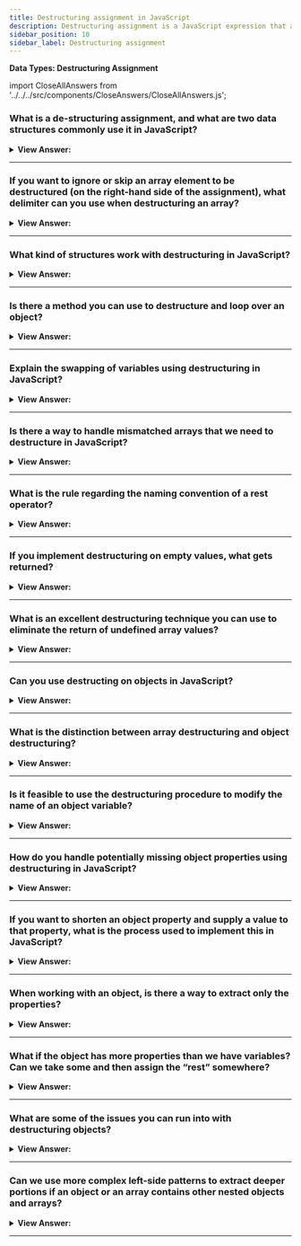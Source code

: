 ```yaml
---
title: Destructuring assignment in JavaScript
description: Destructuring assignment is a JavaScript expression that allows us to extract data from arrays, or object properties, and assign them to variables.
sidebar_position: 10
sidebar_label: Destructuring assignment
---
```


**Data Types: Destructuring Assignment**

import CloseAllAnswers from '../../../src/components/CloseAnswers/CloseAllAnswers.js';

<CloseAllAnswers />

### What is a de-structuring assignment, and what are two data structures commonly use it in JavaScript?

<details>
  <summary><strong>View Answer:</strong></summary>
  <div>
  <div><strong>Interview Response:</strong> Destructuring assignment allows us to “unpack” arrays or objects into variables, which is sometimes more convenient. Destructuring also works great with complex functions with many parameters and default values.</div><br />
  <div><strong>Technical Response:</strong> De-structuring assignment is a special syntax that allows us to “unpack” arrays or objects into many variables, which is sometimes more convenient. De-structuring also works great with complex functions with many parameters, default values, and more. We can use destructuring on both objects and arrays in JavaScript. It is a “destructuring assignment” because it “destructures” by copying items into variables. But the array itself is not modified.
  </div><br />
  <div><strong className="codeExample">Code Example:</strong><br /><br />

  <div></div>

```js
// we have an array with the name and surname
let arr = ['John', 'Smith'];

// destructuring assignment
// sets firstName = arr[0]
// and surname = arr[1]
let [firstName, surname] = arr;

alert(firstName); // John
alert(surname); // Smith

// Another example using the split() method

let [firstName, surname] = 'John Smith'.split(' ');
alert(firstName); // John
alert(surname); // Smith

/////////////////////////////////////////////

// DESTRUCTURING OBJECTS

const hero = {
  name: 'Batman',
  realName: 'Bruce Wayne',
};

const { name, realName } = hero;
name; // => 'Batman',
realName; // => 'Bruce Wayne'
```

  </div>
  </div>
</details>

---

### If you want to ignore or skip an array element to be destructured (on the right-hand side of the assignment), what delimiter can you use when destructuring an array?

<details>
  <summary><strong>View Answer:</strong></summary>
  <div>
  <div><strong>Interview Response:</strong> We can skip unwanted elements of an array by adding extra space and a comma as a delimiting block.
</div><br />
  <div><strong className="codeExample">Code Example:</strong><br /><br />

  <div></div>

```js
// second element is not needed
let [firstName, , title] = [
  'Julius',
  'Caesar',
  'Consul',
  'of the Roman Republic',
];

console.log(title); // Consul
```

  </div>
  </div>
</details>

---

### What kind of structures work with destructuring in JavaScript?

<details>
  <summary><strong>View Answer:</strong></summary>
  <div>
  <div><strong>Interview Response:</strong> Destructuring works with any iterable structure, including arrays, objects, Sets, and strings on the right-hand side of the assignment.
</div><br />
  <div><strong className="codeExample">Code Example:</strong><br /><br />

  <div></div>

```js
let [a, b, c] = 'abc'; // ["a", "b", "c"]
let [one, two, three] = new Set([1, 2, 3]);
```

  </div>
  </div>
</details>

---

### Is there a method you can use to destructure and loop over an object?

<details>
  <summary><strong>View Answer:</strong></summary>
  <div>
  <div><strong>Interview Response:</strong> We can use the Object.entries(object) method to loop over an object and a combination of [key, value] destructuring.
</div><br />
  <div><strong className="codeExample">Code Example:</strong><br /><br />

  <div></div>

```js
let user = {
  name: 'John',
  age: 30,
};

// loop over keys-and-values
for (let [key, value] of Object.entries(user)) {
  alert(`${key}:${value}`); // name:John, then age:30
}

// The similar code for a Map is simpler, as it’s iterable:
let user = new Map();
user.set('name', 'John');
user.set('age', '30');

// Map iterates as [key, value] pairs, very convenient for destructuring
for (let [key, value] of user) {
  alert(`${key}:${value}`); // name:John, then age:30
}
```

  </div>
  </div>
</details>

---

### Explain the swapping of variables using destructuring in JavaScript?

<details>
  <summary><strong>View Answer:</strong></summary>
  <div>
  <div><strong>Interview Response:</strong> There is a trick for swapping. We have to create a temporary array of the variables on the left side and then swap the variables on the right side in another array. We can swap more than two variables this way in JavaScript.
</div><br />
  <div><strong className="codeExample">Code Example:</strong><br /><br />

  <div></div>

```js
let guest = 'Jane';
let admin = 'Pete';

// Let's swap the values: make guest=Pete, admin=Jane
[guest, admin] = [admin, guest];

alert(`${guest} ${admin}`); // Pete Jane (successfully swapped!)
```

  </div>
  </div>
</details>

---

### Is there a way to handle mismatched arrays that we need to destructure in JavaScript?

<details>
  <summary><strong>View Answer:</strong></summary>
  <div>
  <div><strong>Interview Response:</strong> To access the extra variables on the right side, we can use the (...rest) operator to access the remaining variables.</div><br />
  <div><strong>Technical Response:</strong> Yes, if the array is longer than the list at the left, the “extra” items are omitted. To access the extra variables on the right side, you can use the (...rest) operator to access the remaining variables. We can use any other variable name in place of the rest. Just make sure it has three dots before it and goes last in the destructuring assignment. If the array is shorter than the list of variables at the left, there are no errors, and missing values are considered undefined.
  </div><br />
  <div><strong className="codeExample">Code Example:</strong><br /><br />

  <div></div>

```js
let [name1, name2] = ['Julius', 'Caesar', 'Consul', 'of the Roman Republic'];

alert(name1); // Julius
alert(name2); // Caesar
// Further items are not assigned anywhere

/// HOW TO FIX AND ACCESS REMAINING VARIABLES ///

// Rest Operator Implementation
let [name1, name2, ...rest] = [
  'Julius',
  'Caesar',
  'Consul',
  'of the Roman Republic',
];

// rest is array of items, starting from the 3rd one
alert(rest[0]); // Consul
alert(rest[1]); // of the Roman Republic
alert(rest.length); // 2
```

  </div>
  </div>
</details>

---

### What is the rule regarding the naming convention of a rest operator?

<details>
  <summary><strong>View Answer:</strong></summary>
  <div>
  <div><strong>Interview Response:</strong> There are no restrictions on what you name your rest operator in general. You should use a relative name for the rest operator, such as (…title) with three preceding dots.
</div><br />
  <div><strong className="codeExample">Code Example:</strong><br /><br />

  <div></div>

```js
let [name1, name2, ...titles] = [
  'Julius',
  'Caesar',
  'Consul',
  'Roman Republic',
];
// now titles = ["Consul", " Roman Republic"]
```

  </div>
  </div>
</details>

---

### If you implement destructuring on empty values, what gets returned?

<details>
  <summary><strong>View Answer:</strong></summary>
  <div>
  <div><strong>Interview Response:</strong> There are no errors if the array is shorter than the list of variables at the left. Missing values are considered undefined on return.
</div><br />
  <div><strong className="codeExample">Code Example:</strong><br /><br />

  <div></div>

```js
let [firstName, surname] = [];

alert(firstName); // undefined
alert(surname); // undefined
```

  </div>
  </div>
</details>

---

### What is an excellent destructuring technique you can use to eliminate the return of undefined array values?

<details>
  <summary><strong>View Answer:</strong></summary>
  <div>
  <div><strong>Interview Response:</strong> The best way to handle missing values during destructuring is to set default values to potentially missing values using the assignment operator.</div><br />
  <div><strong>Technical Response:</strong> Setting default values to possibly missing values is the best technique to manage missing values during destructuring. This approach gets accomplished by assigning a new default using the equal (=) operator. More sophisticated phrases or function calls are used as default values, and they only get evaluated if the value is not supplied.
  </div><br />
  <div><strong className="codeExample">Code Example:</strong><br /><br />

  <div></div>

```js
// default values
let [name = 'Guest', surname = 'Anonymous'] = ['Julius'];

alert(name); // Julius (from array)
alert(surname); // Anonymous (default used)

// runs only prompt for surname
let [name = prompt('name?'), surname = prompt('surname?')] = ['Julius'];

alert(name); // Julius (from array)
alert(surname); // whatever prompt gets
```

  </div>
  </div>
</details>

---

### Can you use destructing on objects in JavaScript?

<details>
  <summary><strong>View Answer:</strong></summary>
  <div>
  <div><strong>Interview Response:</strong> We can use destructing on any iterable, including objects in JavaScript.</div><br />
  <div><strong>Technical Response:</strong> We can use destructing on any iterable, including objects in JavaScript. There should be an existing object on the right side of the assignment operator, and the left side contains an object-like “pattern” for corresponding properties. In the simplest case, that is a list of variable names in &#123;...&#125;.
  </div><br />
  <div><strong className="codeExample">Code Example:</strong><br /><br />

  <div></div>

```js
// The basic syntax
// let {var1, var2} = {var1:…, var2:…}
let options = {
  title: 'Menu',
  width: 100,
  height: 200,
};

let { title, width, height } = options;

console.log(title); // Menu
console.log(width); // 100
console.log(height); // 200
```

  </div>
  </div>
</details>

---

### What is the distinction between array destructuring and object destructuring?

<details>
  <summary><strong>View Answer:</strong></summary>
  <div>
  <div><strong>Interview Response:</strong> Object destructuring is like array destructuring, with one exception, instead of values getting pulled out of an array, object keys and values get pulled out of an object.</div><br />
  <div><strong>Technical Response:</strong> Object destructuring is like array destructuring, with one exception, instead of values getting pulled out of an array, object keys and values get pulled out of an object. In an array, the order of the elements is relevant, and it depends on your intent to handle the elements, such as swapping variables. However, the rule for arrays does not apply to objects, and order is insignificant.
  </div><br />
  <div><strong className="codeExample">Code Example:</strong><br /><br />

  <div></div>

```js
// changed the order in let {...}
let { height, width, title } = { title: 'Menu', height: 200, width: 100 };
```

:::note

In an array, the order of the elements is relevant. It depends on your intent, the rule for arrays does not apply to objects, and order is insignificant.

:::

  </div>
  </div>
</details>

---

### Is it feasible to use the destructuring procedure to modify the name of an object variable?

<details>
  <summary><strong>View Answer:</strong></summary>
  <div>
  <div><strong>Interview Response:</strong> If we want to assign a property to a variable with another name. We can set the new or shortened name by implementing a semi-colon in the destructing process. The colon shows what goes where and specifies the new or shortened name.
</div><br />
  <div><strong className="codeExample">Code Example:</strong><br /><br />

  <div></div>

```js
let options = {
  title: 'Menu',
  width: 100,
  height: 200,
};

// { sourceProperty: targetVariable }
let { width: w, height: h, title } = options;

// width -> w
// height -> h
// title -> title

console.log(title); // Menu
console.log(w); // 100
console.log(h); // 200
```

  </div>
  </div>
</details>

---

### How do you handle potentially missing object properties using destructuring in JavaScript?

<details>
  <summary><strong>View Answer:</strong></summary>
  <div>
  <div><strong>Interview Response:</strong> We can set default values using the assignment (=) operator. Like with arrays or function parameters, default values can be any expressions or function calls.</div><br />
  <div><strong>Technical Response:</strong> If the object is missing object property, you can use destructuring to set a new property and value to reference the object. We can set default values using the assignment (=) operator. Default values, like arrays or function parameters, can be any expressions or function calls, and they get evaluated if no value is specified.
  </div><br />
  <div><strong className="codeExample">Code Example:</strong><br /><br />

  <div></div>

```js
let options = {
  title: 'Menu',
};

let { width = 100, height = 200, title } = options;

alert(title); // Menu
alert(width); // 100
alert(height); // 200

// In the code below prompt asks for width, but not for title:
let options = {
  title: 'Menu',
};

let { width = prompt('width?'), title = prompt('title?') } = options;

alert(title); // Menu
alert(width); // (whatever the result of prompt is)
```

  </div>
  </div>
</details>

---

### If you want to shorten an object property and supply a value to that property, what is the process used to implement this in JavaScript?

<details>
  <summary><strong>View Answer:</strong></summary>
  <div>
  <div><strong>Interview Response:</strong> If you want to shorten a property and supply a value to a property, we can combine both with a colon and assign a shortened property name. The semi-colon sets the new shortened property name, and the assignment operator assigns a new value.
</div><br />
  <div><strong className="codeExample">Code Example:</strong><br /><br />

  <div></div>

```js
let options = {
  title: 'Menu',
};

let { width: w = 100, height: h = 200, title } = options;

alert(title); // Menu
alert(w); // 100
alert(h); // 200
```

  </div>
  </div>
</details>

---

### When working with an object, is there a way to extract only the properties?

<details>
  <summary><strong>View Answer:</strong></summary>
  <div>
  <div><strong>Interview Response:</strong> If we have a complex object with many properties, we can extract what we need by using destructuring to extract specific properties.
</div><br />
  <div><strong className="codeExample">Code Example:</strong><br /><br />

  <div></div>

```js
let options = {
  title: 'Menu',
  width: 100,
  height: 200,
};

// only extract title as a variable
let { title } = options;

alert(title); // Menu
```

  </div>
  </div>
</details>

---

### What if the object has more properties than we have variables? Can we take some and then assign the “rest” somewhere?

<details>
  <summary><strong>View Answer:</strong></summary>
  <div>
  <div><strong>Interview Response:</strong> We can use the rest pattern, just like we do with array destructuring. Using the rest pattern, we can assign properties and collect the rest if necessary.
</div><br />
  <div><strong className="codeExample">Code Example:</strong><br /><br />

  <div></div>

```js
let options = {
  title: 'Menu',
  height: 200,
  width: 100,
};

// title = property named title
// rest = object with the rest of properties
let { title, ...rest } = options;

// now title="Menu", rest={height: 200, width: 100}
alert(rest.height); // 200
alert(rest.width); // 100
```

:::note

Some older browsers do not support it (IE, use Babel to polyfill it), but it works in modern ones.

:::

  </div>
  </div>
</details>

---

### What are some of the issues you can run into with destructuring objects?

<details>
  <summary><strong>View Answer:</strong></summary>
  <div>
  <div><strong>Interview Response:</strong> The most significant issue is the curly brackets that encapsulate the properties. Since objects use block scoping, an issue can arise when you separate the variable initialization from the destructuring properties on a new line. The problem is that JavaScript treats &#123;...&#125; in the main code flow (not inside another expression) as a code block. We can wrap the expression in parentheses to show JavaScript that it is not a code block (...).
  </div><br />
  <div><strong className="codeExample">Code Example:</strong><br /><br />

  <div></div>

```js
let title, width, height;

// error in this line
{title, width, height} = {title: "Menu", width: 200, height: 100};

/// FIX: YOU CAN WRAP IT IN PARENTHESES ///

let title, width, height;

// okay now
({title, width, height} = {title: "Menu", width: 200, height: 100});

alert( title ); // Menu

```

  </div>
  </div>
</details>

---

### Can we use more complex left-side patterns to extract deeper portions if an object or an array contains other nested objects and arrays?

<details>
  <summary><strong>View Answer:</strong></summary>
  <div>
  <div><strong>Interview Response:</strong> Yes, we can build a generic object that references the original. Because JavaScript allows you to choose your properties, it is possible to build a generic object with properties referencing the original object.</div><br />
  <div><strong>Technical Response:</strong> We can use more complex left-side patterns to extract deeper portions. You can build a generic object that references the original. Because JavaScript allows you to choose your properties, it is possible to build a generic object with properties referencing the original object.
  </div><br />
  <div><strong className="codeExample">Code Example:</strong><br /><br />

  <div></div>

```js
let options = {
  size: {
    width: 100,
    height: 200,
  },
  items: ['Cake', 'Donut'],
  extra: true,
};

// destructuring assignment split in multiple lines for clarity
let {
  size: {
    // put size here
    width,
    height,
  },
  items: [item1, item2], // assign items here
  title = 'Menu', // not present in the object (default value is used)
} = options;

alert(title); // Menu
alert(width); // 100
alert(height); // 200
alert(item1); // Cake
alert(item2); // Donut
```

  </div>
  </div>
</details>

---

